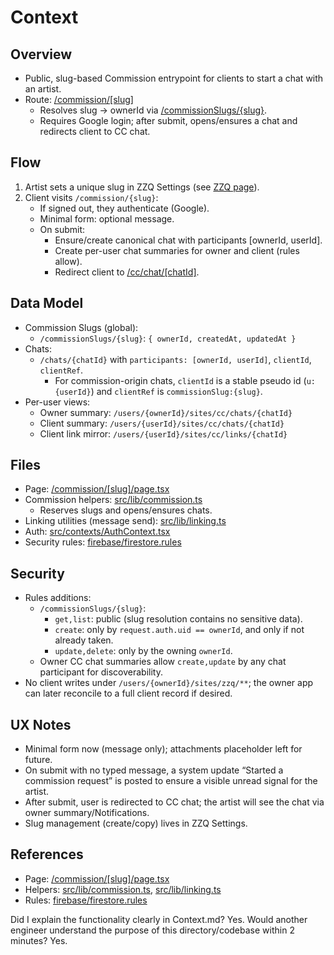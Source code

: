 # Context

## Overview
- Public, slug-based Commission entrypoint for clients to start a chat with an artist.
- Route: [/commission/[slug]](src/app/commission/[slug]/page.tsx)
  - Resolves slug -> ownerId via [/commissionSlugs/{slug}](firebase/firestore.rules).
  - Requires Google login; after submit, opens/ensures a chat and redirects client to CC chat.

## Flow
1. Artist sets a unique slug in ZZQ Settings (see [ZZQ page](src/app/zzq/page.tsx)).
2. Client visits `/commission/{slug}`:
   - If signed out, they authenticate (Google).
   - Minimal form: optional message.
   - On submit:
     - Ensure/create canonical chat with participants [ownerId, userId].
     - Create per-user chat summaries for owner and client (rules allow).
     - Redirect client to [/cc/chat/[chatId]](src/app/cc/chat/[chatId]/page.tsx).

## Data Model
- Commission Slugs (global):
  - `/commissionSlugs/{slug}`: `{ ownerId, createdAt, updatedAt }`
- Chats:
  - `/chats/{chatId}` with `participants: [ownerId, userId]`, `clientId`, `clientRef`.
    - For commission-origin chats, `clientId` is a stable pseudo id (`u:{userId}`) and `clientRef` is `commissionSlug:{slug}`.
- Per-user views:
  - Owner summary: `/users/{ownerId}/sites/cc/chats/{chatId}`
  - Client summary: `/users/{userId}/sites/cc/chats/{chatId}`
  - Client link mirror: `/users/{userId}/sites/cc/links/{chatId}`

## Files
- Page: [/commission/[slug]/page.tsx](src/app/commission/[slug]/page.tsx)
- Commission helpers: [src/lib/commission.ts](src/lib/commission.ts)
  - Reserves slugs and opens/ensures chats.
- Linking utilities (message send): [src/lib/linking.ts](src/lib/linking.ts)
- Auth: [src/contexts/AuthContext.tsx](src/contexts/AuthContext.tsx)
- Security rules: [firebase/firestore.rules](firebase/firestore.rules)

## Security
- Rules additions:
  - `/commissionSlugs/{slug}`:
    - `get,list`: public (slug resolution contains no sensitive data).
    - `create`: only by `request.auth.uid == ownerId`, and only if not already taken.
    - `update,delete`: only by the owning `ownerId`.
  - Owner CC chat summaries allow `create,update` by any chat participant for discoverability.
- No client writes under `/users/{ownerId}/sites/zzq/**`; the owner app can later reconcile to a full client record if desired.

## UX Notes
- Minimal form now (message only); attachments placeholder left for future.
- On submit with no typed message, a system update “Started a commission request” is posted to ensure a visible unread signal for the artist.
- After submit, user is redirected to CC chat; the artist will see the chat via owner summary/Notifications.
- Slug management (create/copy) lives in ZZQ Settings.

## References
- Page: [/commission/[slug]/page.tsx](src/app/commission/[slug]/page.tsx)
- Helpers: [src/lib/commission.ts](src/lib/commission.ts), [src/lib/linking.ts](src/lib/linking.ts)
- Rules: [firebase/firestore.rules](firebase/firestore.rules)

Did I explain the functionality clearly in Context.md? Yes.
Would another engineer understand the purpose of this directory/codebase within 2 minutes? Yes.